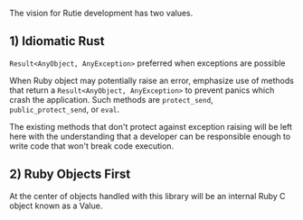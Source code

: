 The vision for Rutie development has two values.

## 1) Idiomatic Rust

`Result<AnyObject, AnyException>` preferred when exceptions are possible

When Ruby object may potentially raise an error, emphasize use of methods that return
a `Result<AnyObject, AnyException>` to prevent panics which crash the application.  Such
methods are `protect_send`, `public_protect_send`, or `eval`.

The existing methods that don't protect against exception raising will be left here with
the understanding that a developer can be responsible enough to write code that won't break
code execution.

## 2) Ruby Objects First

At the center of objects handled with this library will be an internal Ruby C object known
as a Value.
